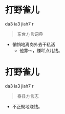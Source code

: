 # 打野雀儿
da3 ia3 jiah7 r
> 东台方言词典
- 悄悄地离岗外去干私活
  - 他靠～，赚吖点儿钱。

# 打野雀儿
da3 ia3 jiah7 r
> 泰县方言志
- 不正规地赚钱。
